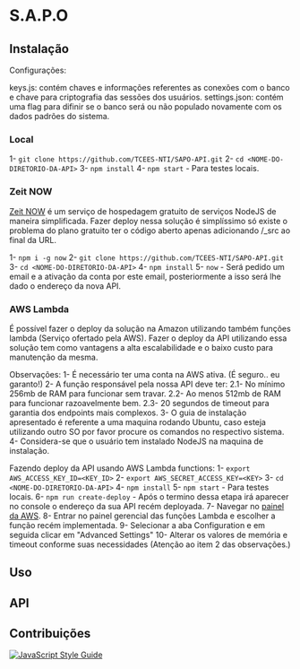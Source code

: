 # S.A.P.O

## Instalação

Configurações:

keys.js: contém chaves e informações referentes as conexões com o banco e chave para criptografia das sessões dos usuários.
settings.json: contém uma flag para difinir se o banco será ou não populado novamente com os dados padrões do sistema.

### Local

1- `git clone https://github.com/TCEES-NTI/SAPO-API.git`
2- `cd <NOME-DO-DIRETORIO-DA-API>`
3- `npm install`
4- `npm start` - Para testes locais.

### Zeit NOW

[Zeit NOW](https://zeit.co/now) é um serviço de hospedagem gratuito de serviços NodeJS de maneira simplificada. Fazer deploy nessa solução é simplíssimo só existe o 
problema do plano gratuito ter o código aberto apenas adicionando /_src ao final da URL.

1- `npm i -g now`
2- `git clone https://github.com/TCEES-NTI/SAPO-API.git`
3- `cd <NOME-DO-DIRETORIO-DA-API>`
4- `npm install`
5- `now` - Será pedido um email e a ativação da conta por este email, posteriormente a isso será lhe dado o endereço da nova API.

### AWS Lambda

É possível fazer o deploy da solução na Amazon utilizando também funções lambda (Serviço ofertado pela AWS). Fazer o deploy da API utilizando essa solução tem como 
vantagens a alta escalabilidade e o baixo custo para manutenção da mesma.

Observações:
1- É necessário ter uma conta na AWS ativa. (É seguro.. eu garanto!)
2- A função responsável pela nossa API deve ter:
2.1- No mínimo 256mb de RAM para funcionar sem travar.
2.2- Ao menos 512mb de RAM para funcionar razoavelmente bem.
2.3- 20 segundos de timeout para garantia dos endpoints mais complexos.
3- O guia de instalação apresentado é referente a uma maquina rodando Ubuntu, caso esteja utilizando outro SO por favor procure os comandos no respectivo sistema.
4- Considera-se que o usuário tem instalado NodeJS na maquina de instalação.

Fazendo deploy da API usando AWS Lambda functions:
1- `export AWS_ACCESS_KEY_ID=<KEY_ID>`
2- `export AWS_SECRET_ACCESS_KEY=<KEY>`
3- `cd <NOME-DO-DIRETORIO-DA-API>`
4- `npm install`
5- `npm start` - Para testes locais.
6- `npm run create-deploy` - Após o termino dessa etapa irá aparecer no console o endereço da sua API recém deployada.
7- Navegar no [painel da AWS](https://console.aws.amazon.com).
8- Entrar no painel gerencial das funções Lambda e escolher a função recém implementada.
9- Selecionar a aba Configuration e em seguida clicar em "Advanced Settings"
10- Alterar os valores de memória e timeout conforme suas necessidades (Atenção ao item 2 das observações.)

## Uso

## API

## Contribuições

[![JavaScript Style Guide](https://cdn.rawgit.com/feross/standard/master/badge.svg)](https://github.com/feross/standard)
